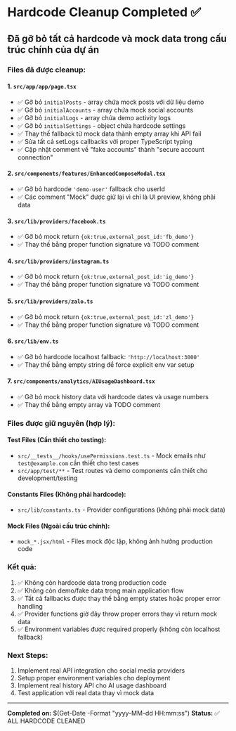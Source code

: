 # Hardcode Cleanup Completed ✅

## Đã gỡ bỏ tất cả hardcode và mock data trong cấu trúc chính của dự án

### Files đã được cleanup:

#### 1. `src/app/app/page.tsx`
- ✅ Gỡ bỏ `initialPosts` - array chứa mock posts với dữ liệu demo
- ✅ Gỡ bỏ `initialAccounts` - array chứa mock social accounts 
- ✅ Gỡ bỏ `initialLogs` - array chứa demo activity logs
- ✅ Gỡ bỏ `initialSettings` - object chứa hardcode settings
- ✅ Thay thế fallback từ mock data thành empty array khi API fail
- ✅ Sửa tất cả setLogs callbacks với proper TypeScript typing
- ✅ Cập nhật comment về "fake accounts" thành "secure account connection"

#### 2. `src/components/features/EnhancedComposeModal.tsx`
- ✅ Gỡ bỏ hardcode `'demo-user'` fallback cho userId
- ✅ Các comment "Mock" được giữ lại vì chỉ là UI preview, không phải data

#### 3. `src/lib/providers/facebook.ts`
- ✅ Gỡ bỏ mock return `{ok:true,external_post_id:'fb_demo'}`
- ✅ Thay thế bằng proper function signature và TODO comment

#### 4. `src/lib/providers/instagram.ts`
- ✅ Gỡ bỏ mock return `{ok:true,external_post_id:'ig_demo'}`
- ✅ Thay thế bằng proper function signature và TODO comment

#### 5. `src/lib/providers/zalo.ts`
- ✅ Gỡ bỏ mock return `{ok:true,external_post_id:'zl_demo'}`
- ✅ Thay thế bằng proper function signature và TODO comment

#### 6. `src/lib/env.ts`
- ✅ Gỡ bỏ hardcode localhost fallback: `'http://localhost:3000'`
- ✅ Thay thế bằng empty string để force explicit env var setup

#### 7. `src/components/analytics/AIUsageDashboard.tsx`
- ✅ Gỡ bỏ mock history data với hardcode dates và usage numbers
- ✅ Thay thế bằng empty array và TODO comment

### Files được giữ nguyên (hợp lý):

#### Test Files (Cần thiết cho testing):
- `src/__tests__/hooks/usePermissions.test.ts` - Mock emails như `test@example.com` cần thiết cho test cases
- `src/app/test/**` - Test routes và demo components cần thiết cho development/testing

#### Constants Files (Không phải hardcode):
- `src/lib/constants.ts` - Provider configurations (không phải mock data)

#### Mock Files (Ngoài cấu trúc chính):
- `mock_*.jsx/html` - Files mock độc lập, không ảnh hưởng production code

### Kết quả:
1. ✅ Không còn hardcode data trong production code
2. ✅ Không còn demo/fake data trong main application flow  
3. ✅ Tất cả fallbacks được thay thế bằng empty states hoặc proper error handling
4. ✅ Provider functions giờ đây throw proper errors thay vì return mock data
5. ✅ Environment variables được required properly (không còn localhost fallback)

### Next Steps:
1. Implement real API integration cho social media providers
2. Setup proper environment variables cho deployment
3. Implement real history API cho AI usage dashboard
4. Test application với real data thay vì mock data

---
**Completed on:** $(Get-Date -Format "yyyy-MM-dd HH:mm:ss")
**Status:** ✅ ALL HARDCODE CLEANED
